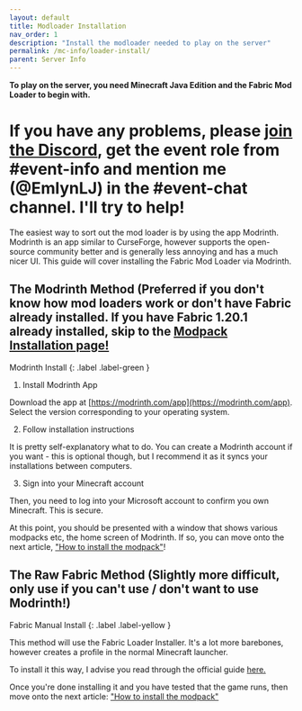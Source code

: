 ```yaml
---
layout: default
title: Modloader Installation
nav_order: 1
description: "Install the modloader needed to play on the server"
permalink: /mc-info/loader-install/
parent: Server Info
---
```


**To play on the server, you need Minecraft Java Edition and the Fabric Mod Loader to begin with.**

# If you have any problems, please [join the Discord](https://discord.gg/YTdycBXu28), get the event role from #event-info and mention me (@EmlynLJ) in the #event-chat channel. I'll try to help!

The easiest way to sort out the mod loader is by using the app Modrinth. Modrinth is an app similar to CurseForge, however supports the open-source community better and is generally less annoying and has a much nicer UI. This guide will cover installing the Fabric Mod Loader via Modrinth.

## The Modrinth Method (Preferred if you don't know how mod loaders work or don't have Fabric already installed. If you have Fabric 1.20.1 already installed, skip to the [Modpack Installation page!](https://spitter.space/mc-info/pack-install)
Modrinth Install
{: .label .label-green }

1) Install Modrinth App

Download the app at [https://modrinth.com/app](https://modrinth.com/app). Select the version corresponding to your operating system.

2) Follow installation instructions
   
It is pretty self-explanatory what to do. You can create a Modrinth account if you want - this is optional though, but I recommend it as it syncs your installations between computers.

3) Sign into your Minecraft account
   
Then, you need to log into your Microsoft account to confirm you own Minecraft. This is secure.

At this point, you should be presented with a window that shows various modpacks etc, the home screen of Modrinth. If so, you can move onto the next article, ["How to install the modpack"](https://spitter.space/mc-info/pack-install)!


## The Raw Fabric Method (Slightly more difficult, only use if you can't use / don't want to use Modrinth!)
Fabric Manual Install
{: .label .label-yellow }

This method will use the Fabric Loader Installer. It's a lot more barebones, however creates a profile in the normal Minecraft launcher.

To install it this way, I advise you read through the official guide [here.](https://fabricmc.net/wiki/player:tutorials:install_mcl:windows)

Once you're done installing it and you have tested that the game runs, then move onto the next article: ["How to install the modpack"](https://spitter.space/mc-info/pack-install)
